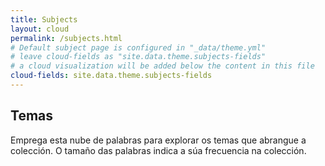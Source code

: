 ```yaml
---
title: Subjects
layout: cloud
permalink: /subjects.html
# Default subject page is configured in "_data/theme.yml"
# leave cloud-fields as "site.data.theme.subjects-fields"
# a cloud visualization will be added below the content in this file
cloud-fields: site.data.theme.subjects-fields
---
```


## Temas

Emprega esta nube de palabras para explorar os temas que abrangue a colección.
O tamaño das palabras indica a súa frecuencia na colección.